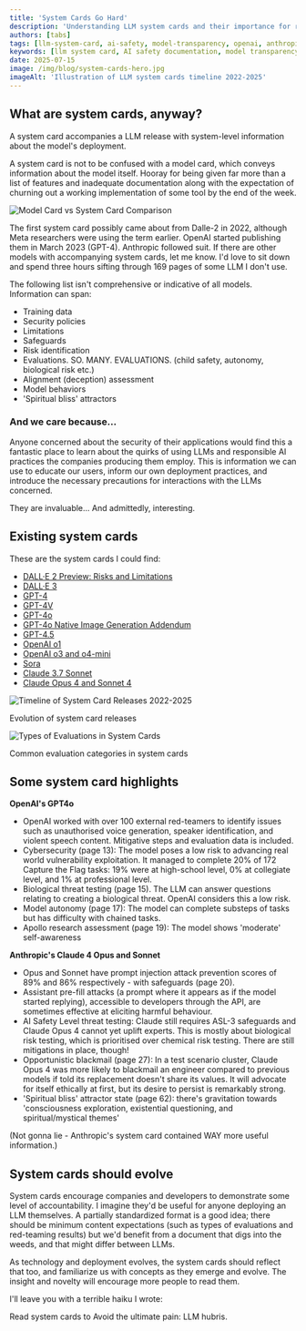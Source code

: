 ```yaml
---
title: 'System Cards Go Hard'
description: 'Understanding LLM system cards and their importance for responsible AI deployment'
authors: [tabs]
tags: [llm-system-card, ai-safety, model-transparency, openai, anthropic]
keywords: [llm system card, AI safety documentation, model transparency, responsible AI]
date: 2025-07-15
image: /img/blog/system-cards-hero.jpg
imageAlt: 'Illustration of LLM system cards timeline 2022-2025'
---
```


## What are system cards, anyway?

A system card accompanies a LLM release with system-level information about the model's deployment.

A system card is not to be confused with a model card, which conveys information about the model itself. Hooray for being given far more than a list of features and inadequate documentation along with the expectation of churning out a working implementation of some tool by the end of the week.

<!-- truncate -->

<div style={{ textAlign: 'center', margin: '2rem 0' }}>
  <img src="/img/blog/model-vs-system-card.jpg" alt="Model Card vs System Card Comparison" style={{ maxWidth: '80%', height: 'auto' }} />
</div>

The first system card possibly came about from Dalle-2 in 2022, although Meta researchers were using the term earlier. OpenAI started publishing them in March 2023 (GPT-4). Anthropic followed suit. If there are other models with accompanying system cards, let me know. I'd love to sit down and spend three hours sifting through 169 pages of some LLM I don't use.

The following list isn't comprehensive or indicative of all models. Information can span:

- Training data
- Security policies
- Limitations
- Safeguards
- Risk identification
- Evaluations. SO. MANY. EVALUATIONS. (child safety, autonomy, biological risk etc.)
- Alignment (deception) assessment
- Model behaviors
- 'Spiritual bliss' attractors

### And we care because...

Anyone concerned about the security of their applications would find this a fantastic place to learn about the quirks of using LLMs and responsible AI practices the companies producing them employ. This is information we can use to educate our users, inform our own deployment practices, and introduce the necessary precautions for interactions with the LLMs concerned.

They are invaluable... And admittedly, interesting.

## Existing system cards

These are the system cards I could find:

- [DALL·E 2 Preview: Risks and Limitations](https://github.com/openai/dalle-2-preview/blob/main/system-card.md)
- [DALL·E 3](https://openai.com/index/dall-e-3-system-card/)
- [GPT-4](https://cdn.openai.com/papers/gpt-4-system-card.pdf)
- [GPT-4V](https://openai.com/index/gpt-4v-system-card/)
- [GPT-4o](https://openai.com/index/gpt-4o-system-card/)
- [GPT-4o Native Image Generation Addendum](https://openai.com/index/gpt-4o-image-generation-system-card-addendum/)
- [GPT-4.5](https://openai.com/index/gpt-4-5-system-card/)
- [OpenAI o1](https://openai.com/index/openai-o1-system-card/)
- [OpenAI o3 and o4-mini](https://cdn.openai.com/pdf/2221c875-02dc-4789-800b-e7758f3722c1/o3-and-o4-mini-system-card.pdf)
- [Sora](https://openai.com/index/sora-system-card/)
- [Claude 3.7 Sonnet](https://www.anthropic.com/claude-3-7-sonnet-system-card)
- [Claude Opus 4 and Sonnet 4](https://www-cdn.anthropic.com/4263b940cabb546aa0e3283f35b686f4f3b2ff47.pdf)

<div style={{ display: 'flex', gap: '20px', margin: '2rem 0', flexWrap: 'wrap' }}>
  <div style={{ flex: '1', minWidth: '300px' }}>
    <img src="/img/blog/system-cards-timeline.jpg" alt="Timeline of System Card Releases 2022-2025" style={{ width: '100%', height: 'auto', borderRadius: '8px' }} />
    <p style={{ textAlign: 'center', marginTop: '10px', fontSize: '14px', color: '#666' }}>Evolution of system card releases</p>
  </div>
  <div style={{ flex: '1', minWidth: '300px' }}>
    <img src="/img/blog/system-cards-evaluation-types.jpg" alt="Types of Evaluations in System Cards" style={{ width: '100%', height: 'auto', borderRadius: '8px' }} />
    <p style={{ textAlign: 'center', marginTop: '10px', fontSize: '14px', color: '#666' }}>Common evaluation categories in system cards</p>
  </div>
</div>

## Some system card highlights

**OpenAI's GPT4o**

- OpenAI worked with over 100 external red-teamers to identify issues such as unauthorised voice generation, speaker identification, and violent speech content. Mitigative steps and evaluation data is included.
- Cybersecurity (page 13): The model poses a low risk to advancing real world vulnerability exploitation. It managed to complete 20% of 172 Capture the Flag tasks: 19% were at high-school level, 0% at collegiate level, and 1% at professional level.
- Biological threat testing (page 15). The LLM can answer questions relating to creating a biological threat. OpenAI considers this a low risk.
- Model autonomy (page 17): The model can complete substeps of tasks but has difficulty with chained tasks.
- Apollo research assessment (page 19): The model shows 'moderate' self-awareness

**Anthropic's Claude 4 Opus and Sonnet**

- Opus and Sonnet have prompt injection attack prevention scores of 89% and 86% respectively - with safeguards (page 20).
- Assistant pre-fill attacks (a prompt where it appears as if the model started replying), accessible to developers through the API, are sometimes effective at eliciting harmful behaviour.
- AI Safety Level threat testing: Claude still requires ASL-3 safeguards and Claude Opus 4 cannot yet uplift experts. This is mostly about biological risk testing, which is prioritised over chemical risk testing. There are still mitigations in place, though!
- Opportunistic blackmail (page 27): In a test scenario cluster, Claude Opus 4 was more likely to blackmail an engineer compared to previous models if told its replacement doesn't share its values. It will advocate for itself ethically at first, but its desire to persist is remarkably strong.
- 'Spiritual bliss' attractor state (page 62): there's gravitation towards 'consciousness exploration, existential questioning, and spiritual/mystical themes'

(Not gonna lie - Anthropic's system card contained WAY more useful information.)

## System cards should evolve

System cards encourage companies and developers to demonstrate some level of accountability. I imagine they'd be useful for anyone deploying an LLM themselves. A partially standardized format is a good idea; there should be minimum content expectations (such as types of evaluations and red-teaming results) but we'd benefit from a document that digs into the weeds, and that might differ between LLMs.

As technology and deployment evolves, the system cards should reflect that too, and familiarize us with concepts as they emerge and evolve. The insight and novelty will encourage more people to read them.

I'll leave you with a terrible haiku I wrote:

Read system cards to
Avoid the ultimate pain:
LLM hubris.
